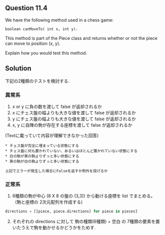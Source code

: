 ## Question 11.4

We have the following method used in a chess game: 
```
boolean canMoveTo( int x, int y). 
```
This method is part of the Piece class and returns whether or not the piece can move to position (x, y). 

Explain how you would test this method.

## Solution

下記の2種類のテストを検討する.

### 異常系

1. x or y に負の数を渡して false が返却されるか
2. x にチェス盤の幅よりも大きな値を渡して false が返却されるか
3. y にチェス盤の幅よりも大きな値を渡して false が返却されるか
4. x, y に自陣の駒が存在する座標を渡して false が返却されるか

(Textに載っていて内容が理解できなかった回答)
```
* チェス盤が完全に埋まっている状態にする
* チェス盤に何も置かれていない、あるいはほとんど置かれていない状態にする
* 白の駒が黒の駒よりずっと多い状態にする
* 黒の駒が白の駒よりずっと多い状態にする

上記でエラーが発生した場合にFalseを返すか例外を投げるか
```

### 正常系

1. 6種類の駒が中心 (8 X 8 の盤の (3,3)) から動ける座標を list でまとめる。（駒と座標の 2次元配列を作成する)

```python
directions = [[piece, piece.directions] for piece in pieces]
```

2. それぞれの directions に対して 駒の種類(6種類) + 空白 の 7種類の要素を置いたうえで駒を動かせるかどうかをためす.